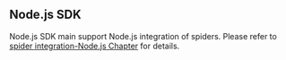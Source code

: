 ## Node.js SDK

Node.js SDK main support Node.js integration of spiders. Please refer to [spider integration-Node.js Chapter](../Integration/Nodejs.md) for details.